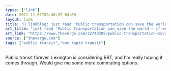 ```yaml
---
types: ["link"]
date: 2021-11-01T09:40:37-04:00
layout: link
title: "🔗 linkblog: just read 'Public transportation can save the world — if we let it'"
art_title: "just read 'Public transportation can save the world — if we let it"
art_link: "https://www.theverge.com/22749305/public-transportation-covid-climate-buses-future"
source: ["theverge.com"]
tags: ["public transit","bus rapid transit"]
---
```

Public transit forever. Lexington is considering BRT, and I'm really hoping it comes through. Would give me some more commuting options.
